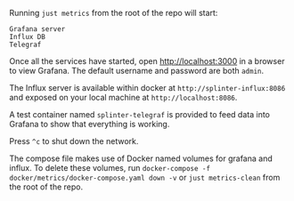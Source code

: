 <!--
  Copyright 2018-2021 Cargill Incorporated

  Licensed under the Apache License, Version 2.0 (the "License");
  you may not use this file except in compliance with the License.
  You may obtain a copy of the License at

      http://www.apache.org/licenses/LICENSE-2.0

  Unless required by applicable law or agreed to in writing, software
  distributed under the License is distributed on an "AS IS" BASIS,
  WITHOUT WARRANTIES OR CONDITIONS OF ANY KIND, either express or implied.
  See the License for the specific language governing permissions and
  limitations under the License.
-->

Running `just metrics` from the root of the repo will start:

    Grafana server
    Influx DB
    Telegraf

Once all the services have started, open
[http://localhost:3000](http://localhost:3000) in a browser to view Grafana.
The default username and password are both `admin`.

The Influx server is available within docker at `http://splinter-influx:8086`
and exposed on your local machine at `http://localhost:8086`.

A test container named `splinter-telegraf` is provided to feed data into
Grafana to show that everything is working.

Press `^c` to shut down the network.

The compose file makes use of Docker named volumes for grafana and influx.
To delete these volumes,
run `docker-compose -f docker/metrics/docker-compose.yaml down -v` or
`just metrics-clean` from the root of the repo.
